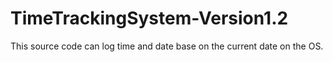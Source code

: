 # TimeTrackingSystem-Version1.2
This source code can log time and date base on the current date on the OS.
